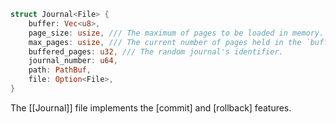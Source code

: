 
```rust
struct Journal<File> {  
    buffer: Vec<u8>,  
    page_size: usize, /// The maximum of pages to be loaded in memory.  
    max_pages: usize, /// The current number of pages held in the `buffer`.  
    buffered_pages: u32, /// The random journal's identifier.  
    journal_number: u64,  
    path: PathBuf,  
    file: Option<File>,  
}
```

The [[Journal]] file implements the [commit] and [rollback] features.
